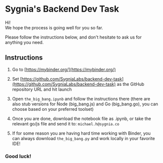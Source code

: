 # Sygnia's Backend Dev Task

Hi!  
We hope the process is going well for you so far.

Please follow the instructions below, and don't hesitate to ask us for anything you need.

## Instructions

1. Go to [https://mybinder.org/](https://mybinder.org/)

2. Set [https://github.com/SygniaLabs/backend-dev-task](https://github.com/SygniaLabs/backend-dev-task) as the GitHub repository URL and hit launch

3. Open `the_big_bang.ipynb` and follow the instructions there (there are also stub versions for Node (big_bang.js) and Go (big_bang.go), you can choose based on your preferred toolset)

4. Once you are done, download the notebook file as .ipynb, or take the relevant go/js file and send it to: `michael.h@sygnia.co`

5. If for some reason you are having hard time working with Binder, you can always download `the_big_bang.py` and work locally in your favorite IDE!

### Good luck!
